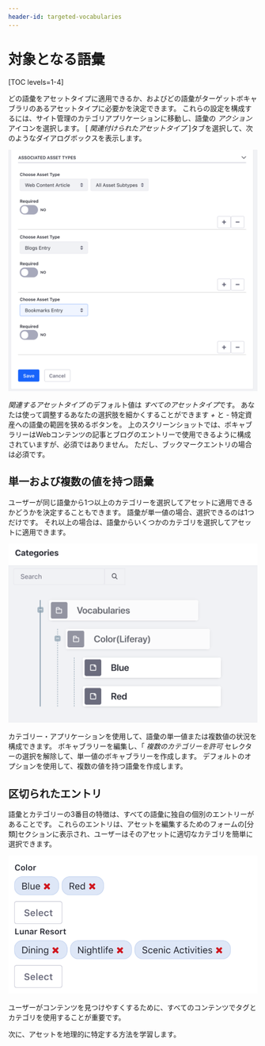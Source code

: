 ```yaml
---
header-id: targeted-vocabularies
---
```


# 対象となる語彙

[TOC levels=1-4]

どの語彙をアセットタイプに適用できるか、およびどの語彙がターゲットボキャブラリのあるアセットタイプに必要かを決定できます。 これらの設定を構成するには、サイト管理のカテゴリアプリケーションに移動し、語彙の *アクション* アイコンを選択します。 [ *関連付けられたアセットタイプ* ]タブを選択して、次のようなダイアログボックスを表示します。

![図1：*複数のカテゴリを許可*セレクターをチェックしてから、アセットタイプを選択することで、語彙をターゲットにできます。](../../../images/targeted-vocabularies.png)

*関連するアセットタイプ* のデフォルト値は *すべてのアセットタイプ*です。 あなたは使って調整するあなたの選択肢を細かくすることができます *+* と *-* 特定資産への語彙の範囲を狭めるボタンを。 上のスクリーンショットでは、ボキャブラリーはWebコンテンツの記事とブログのエントリーで使用できるように構成されていますが、必須ではありません。 ただし、ブックマークエントリの場合は必須です。

## 単一および複数の値を持つ語彙

ユーザーが同じ語彙から1つ以上のカテゴリーを選択してアセットに適用できるかどうかを決定することもできます。 語彙が単一値の場合、選択できるのは1つだけです。 それ以上の場合は、語彙からいくつかのカテゴリを選択してアセットに適用できます。

![図2：複数の値を持つ語彙により、語彙の複数のカテゴリをアセットに適用できます。 単一値の語彙では、語彙の1つのカテゴリーのみを適用できます。 ここでは、* Dining *および* Nightlife *カテゴリーが適用されるように選択されていますが、* Scenic Adventures *カテゴリーは適用されません。](../../../images/multi-valued-vocabularies.png)

カテゴリー・アプリケーションを使用して、語彙の単一値または複数値の状況を構成できます。 ボキャブラリーを編集し、「 *複数のカテゴリーを許可* セレクターの選択を解除して、単一値のボキャブラリーを作成します。 デフォルトのオプションを使用して、複数の値を持つ語彙を作成します。

## 区切られたエントリ

語彙とカテゴリーの3番目の特徴は、すべての語彙に独自の個別のエントリーがあることです。 これらのエントリは、アセットを編集するためのフォームの[分類]セクションに表示され、ユーザーはそのアセットに適切なカテゴリを簡単に選択できます。

![図3：語彙には独自のエントリがあり、利用可能なカテゴリを簡単に選択できます。](../../../images/separated-entries.png)

ユーザーがコンテンツを見つけやすくするために、すべてのコンテンツでタグとカテゴリを使用することが重要です。

次に、アセットを地理的に特定する方法を学習します。
